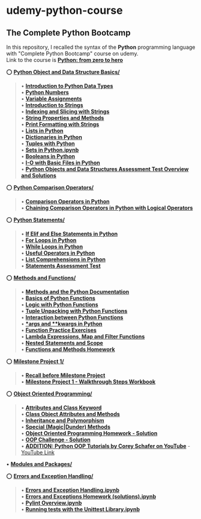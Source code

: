 # udemy-python-course
## The Complete Python Bootcamp

In this repository, I recalled the syntax of the **Python** programming language with "Complete Python Bootcamp" course on udemy.  
Link to the course is [**Python: from zero to hero**](https://www.udemy.com/complete-python-bootcamp/)  


:o: [**Python Object and Data Structure Basics/**](https://github.com/aziart/udemy-python-fzth/tree/main/003%20-%20Python%20Object%20and%20Data%20Structure%20Basics)  

> • [**Introduction to Python Data Types**](https://github.com/aziart/udemy-python-fzth/blob/main/003%20-%20Python%20Object%20and%20Data%20Structure%20Basics/03-01%20-%20Introduction%20to%20Python%20Data%20Types.ipynb)  
> • [**Python Numbers**](https://github.com/aziart/udemy-python-fzth/blob/main/003%20-%20Python%20Object%20and%20Data%20Structure%20Basics/03-02%20-%20Python%20Numbers.ipynb)  
> • [**Variable Assignments**](https://github.com/aziart/udemy-python-fzth/blob/main/003%20-%20Python%20Object%20and%20Data%20Structure%20Basics/03-03%20-%20Variable%20Assignments.ipynb)  
> • [**Introduction to Strings**](https://github.com/aziart/udemy-python-fzth/blob/main/003%20-%20Python%20Object%20and%20Data%20Structure%20Basics/03-04%20-%20Introduction%20to%20Strings.ipynb)  
> • [**Indexing and Slicing with Strings**](https://github.com/aziart/udemy-python-fzth/blob/main/003%20-%20Python%20Object%20and%20Data%20Structure%20Basics/03-05%20-%20Indexing%20and%20Slicing%20with%20Strings.ipynb)  
> • [**String Properties and Methods**](https://github.com/aziart/udemy-python-fzth/blob/main/003%20-%20Python%20Object%20and%20Data%20Structure%20Basics/03-06%20-%20String%20Properties%20and%20Methods.ipynb)  
> • [**Print Formatting with Strings**](https://github.com/aziart/udemy-python-fzth/blob/main/003%20-%20Python%20Object%20and%20Data%20Structure%20Basics/03-07%20-%20Print%20Formatting%20with%20Strings.ipynb)  
> • [**Lists in Python**](https://github.com/aziart/udemy-python-fzth/blob/main/003%20-%20Python%20Object%20and%20Data%20Structure%20Basics/03-08%20-%20Lists%20in%20Python.ipynb)  
> • [**Dictionaries in Python**](https://github.com/aziart/udemy-python-fzth/blob/main/003%20-%20Python%20Object%20and%20Data%20Structure%20Basics/03-09%20-%20Dictionaries%20in%20Python.ipynb)  
> • [**Tuples with Python**](https://github.com/aziart/udemy-python-fzth/blob/main/003%20-%20Python%20Object%20and%20Data%20Structure%20Basics/03-10%20-%20Tuples%20with%20Python.ipynb)  
> • [**Sets in Python.ipynb**](https://github.com/aziart/udemy-python-fzth/blob/main/003%20-%20Python%20Object%20and%20Data%20Structure%20Basics/03-11%20-%20Sets%20in%20Python.ipynb)  
> • [**Booleans in Python**](https://github.com/aziart/udemy-python-fzth/blob/main/003%20-%20Python%20Object%20and%20Data%20Structure%20Basics/03-12%20-%20Booleans%20in%20Python.ipynb)  
> • [**I-O with Basic Files in Python**](https://github.com/aziart/udemy-python-fzth/blob/main/003%20-%20Python%20Object%20and%20Data%20Structure%20Basics/03-13%20-%20I-O%20with%20Basic%20Files%20in%20Python.ipynb)  
> • [**Python Objects and Data Structures Assessment Test Overview and Solutions**](https://github.com/aziart/udemy-python-fzth/blob/main/003%20-%20Python%20Object%20and%20Data%20Structure%20Basics/03-14%20-%20Python%20Objects%20and%20Data%20Structures%20Assessment%20Test%20Overview%20and%20Solutions.ipynb)  


:o: [**Python Comparison Operators/**](https://github.com/aziart/udemy-python-fzth/tree/main/004%20-%20Python%20Comparison%20Operators)  

> • [**Comparison Operators in Python**](https://github.com/aziart/udemy-python-fzth/blob/main/004%20-%20Python%20Comparison%20Operators/04-01%20-%20Comparison%20Operators%20in%20Python.ipynb)  
> • [**Chaining Comparison Operators in Python with Logical Operators**](https://github.com/aziart/udemy-python-fzth/blob/main/004%20-%20Python%20Comparison%20Operators/04-02%20-%20Chaining%20Comparison%20Operators%20in%20Python%20with%20Logical%20Operators.ipynb)  


:o: [**Python Statements/**](https://github.com/aziart/udemy-python-fzth/tree/main/005%20-%20Python%20Statements)  

> • [**If Elif and Else Statements in Python**](https://github.com/aziart/udemy-python-fzth/blob/main/005%20-%20Python%20Statements/05-01%20-%20If%20Elif%20and%20Else%20Statements%20in%20Python.ipynb)  
> • [**For Loops in Python**](https://github.com/aziart/udemy-python-fzth/blob/main/005%20-%20Python%20Statements/05-02%20-%20For%20Loops%20in%20Python.ipynb)  
> • [**While Loops in Python**](https://github.com/aziart/udemy-python-fzth/blob/main/005%20-%20Python%20Statements/05-03%20-%20While%20Loops%20in%20Python.ipynb)  
> • [**Useful Operators in Python**](https://github.com/aziart/udemy-python-fzth/blob/main/005%20-%20Python%20Statements/05-04%20-%20Useful%20Operators%20in%20Python.ipynb)  
> • [**List Comprehensions in Python**](https://github.com/aziart/udemy-python-fzth/blob/main/005%20-%20Python%20Statements/05-05%20-%20List%20Comprehensions%20in%20Python.ipynb)  
> • [**Statements Assessment Test**](https://github.com/aziart/udemy-python-fzth/blob/main/005%20-%20Python%20Statements/05-06%20-%20Statements%20Assessment%20Test.ipynb)  


:o: [**Methods and Functions/**](https://github.com/aziart/udemy-python-fzth/tree/main/006%20-%20Methods%20and%20Functions)  

> • [**Methods and the Python Documentation**](https://github.com/aziart/udemy-python-fzth/blob/main/006%20-%20Methods%20and%20Functions/06-01%20-%20Methods%20and%20the%20Python%20Documentation.ipynb)  
> • [**Basics of Python Functions**](https://github.com/aziart/udemy-python-fzth/blob/main/006%20-%20Methods%20and%20Functions/06-02%20-%20Basics%20of%20Python%20Functions.ipynb)  
> • [**Logic with Python Functions**](https://github.com/aziart/udemy-python-fzth/blob/main/006%20-%20Methods%20and%20Functions/06-03%20-%20Logic%20with%20Python%20Functions.ipynb)  
> • [**Tuple Unpacking with Python Functions**](https://github.com/aziart/udemy-python-fzth/blob/main/006%20-%20Methods%20and%20Functions/06-04%20-%20Tuple%20Unpacking%20with%20Python%20Functions.ipynb)  
> • [**Interaction between Python Functions**](https://github.com/aziart/udemy-python-fzth/blob/main/006%20-%20Methods%20and%20Functions/06-05%20-%20Interaction%20between%20Python%20Functions.ipynb)  
> • [**\*args and \*\*kwargs in Python**](https://github.com/aziart/udemy-python-fzth/blob/main/006%20-%20Methods%20and%20Functions/06-06%20-%20*args%20and%20**kwargs%20in%20Python.ipynb)  
> • [**Function Practice Exercises**](https://github.com/aziart/udemy-python-fzth/blob/main/006%20-%20Methods%20and%20Functions/06-07%20-%20Function%20Practice%20Exercises.ipynb)  
> • [**Lambda Expressions, Map and Filter Functions**](https://github.com/aziart/udemy-python-fzth/blob/main/006%20-%20Methods%20and%20Functions/06-08%20-%20Lambda%20Expressions%2C%20Map%20and%20Filter%20Functions.ipynb)  
> • [**Nested Statements and Scope**](https://github.com/aziart/udemy-python-fzth/blob/main/006%20-%20Methods%20and%20Functions/06-09%20-%20Nested%20Statements%20and%20Scope.ipynb)  
> • [**Functions and Methods Homework**](https://github.com/aziart/udemy-python-fzth/blob/main/006%20-%20Methods%20and%20Functions/06-10%20-%20Functions%20and%20Methods%20Homework.ipynb)  


:o: [**Milestone Project 1/**](https://github.com/aziart/udemy-python-fzth/tree/main/007%20-%20Milestone%20Project%201)  
> • [**Recall before Milestone Project**](https://github.com/aziart/udemy-python-fzth/blob/main/007%20-%20Milestone%20Project%201/07-01(-04)%20-%20Recall%20before%20Milestone%20Project.ipynb)  
> • [**Milestone Project 1 - Walkthrough Steps Workbook**](https://github.com/aziart/udemy-python-fzth/blob/main/007%20-%20Milestone%20Project%201/07-05%20-%20Milestone%20Project%201%20-%20Walkthrough%20Steps%20Workbook.ipynb)  


:o: [**Object Oriented Programming/**](https://github.com/aziart/udemy-python-fzth/tree/main/008%20-%20Object%20Oriented%20Programming)  

> • [**Attributes and Class Keyword**](https://github.com/aziart/udemy-python-fzth/blob/main/008%20-%20Object%20Oriented%20Programming/08-01%20-%20Attributes%20and%20Class%20Keyword.ipynb)  
> • [**Class Object Attributes and Methods**](https://github.com/aziart/udemy-python-fzth/blob/main/008%20-%20Object%20Oriented%20Programming/08-02%20-%20Class%20Object%20Attributes%20and%20Methods.ipynb)  
> • [**Inheritance and Polymorphism**](https://github.com/aziart/udemy-python-fzth/blob/main/008%20-%20Object%20Oriented%20Programming/08-03%20-%20Inheritance%20and%20Polymorphism.ipynb)  
> • [**Special (Magic|Dunder) Methods**](https://github.com/aziart/udemy-python-fzth/blob/main/008%20-%20Object%20Oriented%20Programming/08-04%20-%20Special%20(Magic%7CDunder)%20Methods.ipynb)  
> • [**Object Oriented Programming Homework - Solution**](https://github.com/aziart/udemy-python-fzth/blob/main/008%20-%20Object%20Oriented%20Programming/08-05%20-%20Object%20Oriented%20Programming%20Homework%20-%20Solution.ipynb)  
> • [**OOP Challenge - Solution**](https://github.com/aziart/udemy-python-fzth/blob/main/008%20-%20Object%20Oriented%20Programming/08-06%20-%20OOP%20Challenge%20-%20Solution.ipynb)  
> • [**ADDITION: Python OOP Tutorials by Corey Schafer on YouTube**](https://github.com/aziart/udemy-python-fzth/blob/main/008%20-%20Object%20Oriented%20Programming/08-add.%20Python%20OOP%20Tutorials%20by%20Corey%20Schafer%20on%20YouTube.ipynb) - [YouTube Link](https://www.youtube.com/playlist?list=PL-osiE80TeTsqhIuOqKhwlXsIBIdSeYtc)  


• [**Modules and Packages/**](https://github.com/aziart/udemy-python-fzth/tree/main/009%20-%20Modules%20and%20Packages)  


:o: [**Errors and Exception Handling/**](https://github.com/aziart/udemy-python-fzth/tree/main/010%20-%20Errors%20and%20Exception%20Handling)  

> • [**Errors and Exception Handling.ipynb**](https://github.com/aziart/udemy-python-fzth/blob/main/010%20-%20Errors%20and%20Exception%20Handling/10-01%20-%20Errors%20and%20Exception%20Handling.ipynb)  
> • [**Errors and Exceptions Homework (solutions).ipynb**](https://github.com/aziart/udemy-python-fzth/blob/main/010%20-%20Errors%20and%20Exception%20Handling/10-02-Errors%20and%20Exceptions%20Homework%20(solutions).ipynb)  
> • [**Pylint Overview.ipynb**](https://github.com/aziart/udemy-python-fzth/blob/main/010%20-%20Errors%20and%20Exception%20Handling/10-03%20-%20Pylint%20Overview.ipynb)  
> • [**Running tests with the Unittest Library.ipynb**](https://github.com/aziart/udemy-python-fzth/blob/main/010%20-%20Errors%20and%20Exception%20Handling/10-04%20-%20Running%20tests%20with%20the%20Unittest%20Library.ipynb)  